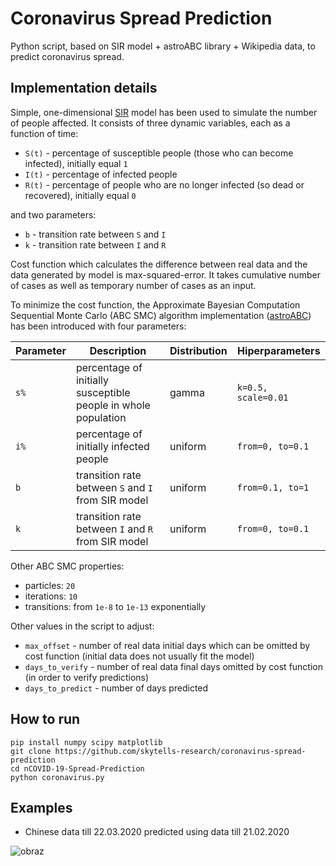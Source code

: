# Coronavirus Spread Prediction

Python script, based on SIR model + astroABC library + Wikipedia data, to predict coronavirus spread.

## Implementation details

Simple, one-dimensional [SIR](https://www.maa.org/press/periodicals/loci/joma/the-sir-model-for-spread-of-disease-the-differential-equation-model) model has been used to simulate the number of people affected. It consists of three dynamic variables, each as a function of time:
 * `S(t)` - percentage of susceptible people (those who can become infected), initially equal `1`
 * `I(t)` - percentage of infected people
 * `R(t)` - percentage of people who are no longer infected (so dead or recovered), initially equal `0`

and two parameters:
 * `b` - transition rate between `S` and `I`
 * `k` - transition rate between `I` and `R`

Cost function which calculates the difference between real data and the data generated by model is max-squared-error. It takes cumulative number of cases as well as temporary number of cases as an input.

To minimize the cost function, the Approximate Bayesian Computation Sequential Monte Carlo (ABC SMC) algorithm implementation ([astroABC](https://github.com/pedrycz/astroABC)) has been introduced with four parameters:

| Parameter | Description | Distribution | Hiperparameters |
| --- | --- | --- | --- |
| `s%` | percentage of initially susceptible people in whole population | gamma | `k=0.5, scale=0.01` |
| `i%` | percentage of initially infected people | uniform | `from=0, to=0.1` |
| `b` | transition rate between `S` and `I` from SIR model | uniform | `from=0.1, to=1` |
| `k` | transition rate between `I` and `R` from SIR model | uniform | `from=0, to=0.1` |

Other ABC SMC properties:
 * particles: `20`
 * iterations: `10`
 * transitions: from `1e-8` to `1e-13` exponentially

Other values in the script to adjust:
 * `max_offset` - number of real data initial days which can be omitted by cost function (initial data does not usually fit the model)
 * `days_to_verify` - number of real data final days omitted by cost function (in order to verify predictions)
 * `days_to_predict` - number of days predicted

## How to run
```
pip install numpy scipy matplotlib
git clone https://github.com/skytells-research/coronavirus-spread-prediction
cd nCOVID-19-Spread-Prediction
python coronavirus.py
```
## Examples

 * Chinese data till 22.03.2020 predicted using data till 21.02.2020

![obraz](https://user-images.githubusercontent.com/17498216/77261631-24fef300-6c90-11ea-8197-6a70f0de7ff8.png)
